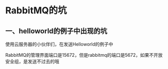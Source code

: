 # RabbitMQ的坑

## 一、helloworld的例子中出现的坑

使用云服务器的小伙伴们，在发送Helloworld的例子中

RabbitMQ的管理界面端口是15672，但是rabbitmq的端口是5672，如果不开放安全组，是发送不过去的哦

